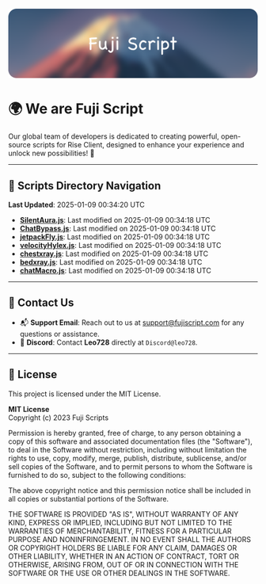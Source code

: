 ![Banner](.github/b.webp)

# 🌍 **We are Fuji Script**

Our global team of developers is dedicated to creating powerful, open-source scripts for Rise Client, designed to enhance your experience and unlock new possibilities! 🌟

---
<!-- SCRIPTS_NAVIGATION_START -->
## 📂 **Scripts Directory Navigation**

**Last Updated**: 2025-01-09 00:34:20 UTC

- **[SilentAura.js](scripts/SilentAura.js)**: Last modified on 2025-01-09 00:34:18 UTC
- **[ChatBypass.js](scripts/ChatBypass.js)**: Last modified on 2025-01-09 00:34:18 UTC
- **[jetpackFly.js](scripts/jetpackFly.js)**: Last modified on 2025-01-09 00:34:18 UTC
- **[velocityHylex.js](scripts/velocityHylex.js)**: Last modified on 2025-01-09 00:34:18 UTC
- **[chestxray.js](scripts/chestxray.js)**: Last modified on 2025-01-09 00:34:18 UTC
- **[bedxray.js](scripts/bedxray.js)**: Last modified on 2025-01-09 00:34:18 UTC
- **[chatMacro.js](scripts/chatMacro.js)**: Last modified on 2025-01-09 00:34:18 UTC

<!-- SCRIPTS_NAVIGATION_END -->

---

## 💬 **Contact Us**  
- 📬 **Support Email**: Reach out to us at [support@fujiscript.com](mailto:support@fujiscript.com) for any questions or assistance.  
- 💬 **Discord**: Contact **Leo728** directly at `Discord@leo728`.

---

## 📜 **License**

This project is licensed under the MIT License.  

**MIT License**  
Copyright (c) 2023 Fuji Scripts  

Permission is hereby granted, free of charge, to any person obtaining a copy of this software and associated documentation files (the "Software"), to deal in the Software without restriction, including without limitation the rights to use, copy, modify, merge, publish, distribute, sublicense, and/or sell copies of the Software, and to permit persons to whom the Software is furnished to do so, subject to the following conditions:  

The above copyright notice and this permission notice shall be included in all copies or substantial portions of the Software.  

THE SOFTWARE IS PROVIDED "AS IS", WITHOUT WARRANTY OF ANY KIND, EXPRESS OR IMPLIED, INCLUDING BUT NOT LIMITED TO THE WARRANTIES OF MERCHANTABILITY, FITNESS FOR A PARTICULAR PURPOSE AND NONINFRINGEMENT. IN NO EVENT SHALL THE AUTHORS OR COPYRIGHT HOLDERS BE LIABLE FOR ANY CLAIM, DAMAGES OR OTHER LIABILITY, WHETHER IN AN ACTION OF CONTRACT, TORT OR OTHERWISE, ARISING FROM, OUT OF OR IN CONNECTION WITH THE SOFTWARE OR THE USE OR OTHER DEALINGS IN THE SOFTWARE.  
